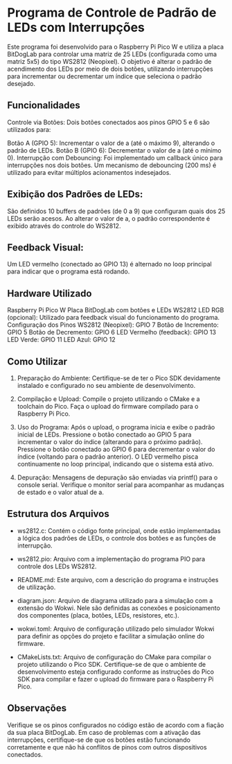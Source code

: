# Programa de Controle de Padrão de LEDs com Interrupções
Este programa foi desenvolvido para o Raspberry Pi Pico W e utiliza a placa BitDogLab para controlar uma matriz de 25 LEDs (configurada como uma matriz 5x5) do tipo WS2812 (Neopixel). O objetivo é alterar o padrão de acendimento dos LEDs por meio de dois botões, utilizando interrupções para incrementar ou decrementar um índice que seleciona o padrão desejado.

## Funcionalidades
Controle via Botões:
Dois botões conectados aos pinos GPIO 5 e 6 são utilizados para:

Botão A (GPIO 5): Incrementar o valor de a (até o máximo 9), alterando o padrão de LEDs.
Botão B (GPIO 6): Decrementar o valor de a (até o mínimo 0).
Interrupção com Debouncing:
Foi implementado um callback único para interrupções nos dois botões. Um mecanismo de debouncing (200 ms) é utilizado para evitar múltiplos acionamentos indesejados.

## Exibição dos Padrões de LEDs:
São definidos 10 buffers de padrões (de 0 a 9) que configuram quais dos 25 LEDs serão acesos. Ao alterar o valor de a, o padrão correspondente é exibido através do controle do WS2812.

## Feedback Visual:
Um LED vermelho (conectado ao GPIO 13) é alternado no loop principal para indicar que o programa está rodando.

## Hardware Utilizado
Raspberry Pi Pico W
Placa BitDogLab com botões e LEDs WS2812
LED RGB (opcional): Utilizado para feedback visual do funcionamento do programa.
Configuração dos Pinos
WS2812 (Neopixel): GPIO 7
Botão de Incremento: GPIO 5
Botão de Decremento: GPIO 6
LED Vermelho (feedback): GPIO 13
LED Verde: GPIO 11
LED Azul: GPIO 12

## Como Utilizar
1. Preparação do Ambiente:
Certifique-se de ter o Pico SDK devidamente instalado e configurado no seu ambiente de desenvolvimento.

2. Compilação e Upload:
Compile o projeto utilizando o CMake e a toolchain do Pico.
Faça o upload do firmware compilado para o Raspberry Pi Pico.

3. Uso do Programa:
Após o upload, o programa inicia e exibe o padrão inicial de LEDs.
Pressione o botão conectado ao GPIO 5 para incrementar o valor do índice (alterando para o próximo padrão).
Pressione o botão conectado ao GPIO 6 para decrementar o valor do índice (voltando para o padrão anterior).
O LED vermelho pisca continuamente no loop principal, indicando que o sistema está ativo.

4. Depuração:
Mensagens de depuração são enviadas via printf() para o console serial. Verifique o monitor serial para acompanhar as mudanças de estado e o valor atual de a.

## Estrutura dos Arquivos
* ws2812.c:
Contém o código fonte principal, onde estão implementadas a lógica dos padrões de LEDs, o controle dos botões e as funções de interrupção.

* ws2812.pio:
Arquivo com a implementação do programa PIO para controle dos LEDs WS2812.

* README.md:
Este arquivo, com a descrição do programa e instruções de utilização.

* diagram.json:
Arquivo de diagrama utilizado para a simulação com a extensão do Wokwi. Nele são definidas as conexões e posicionamento dos componentes (placa, botões, LEDs, resistores, etc.).

* wokwi.toml:
Arquivo de configuração utilizado pelo simulador Wokwi para definir as opções do projeto e facilitar a simulação online do firmware.

* CMakeLists.txt:
Arquivo de configuração do CMake para compilar o projeto utilizando o Pico SDK. Certifique-se de que o ambiente de desenvolvimento esteja configurado conforme as instruções do Pico SDK para compilar e fazer o upload do firmware para o Raspberry Pi Pico.

## Observações
Verifique se os pinos configurados no código estão de acordo com a fiação da sua placa BitDogLab.
Em caso de problemas com a ativação das interrupções, certifique-se de que os botões estão funcionando corretamente e que não há conflitos de pinos com outros dispositivos conectados.
